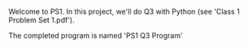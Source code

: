 Welcome to PS1.
In this project, we'll do Q3 with Python (see 'Class 1 Problem Set 1.pdf').

The completed program is named 'PS1 Q3 Program'


